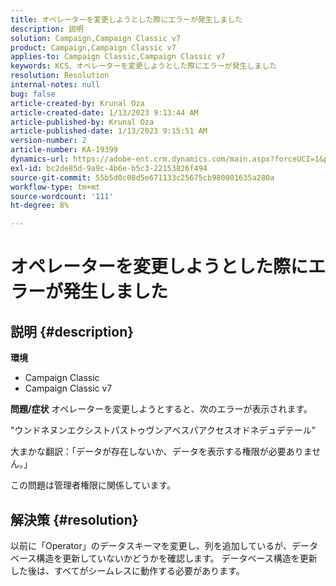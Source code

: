 ```yaml
---
title: オペレーターを変更しようとした際にエラーが発生しました
description: 説明
solution: Campaign,Campaign Classic v7
product: Campaign,Campaign Classic v7
applies-to: Campaign Classic,Campaign Classic v7
keywords: KCS、オペレーターを変更しようとした際にエラーが発生しました
resolution: Resolution
internal-notes: null
bug: false
article-created-by: Krunal Oza
article-created-date: 1/13/2023 9:13:44 AM
article-published-by: Krunal Oza
article-published-date: 1/13/2023 9:15:51 AM
version-number: 2
article-number: KA-19399
dynamics-url: https://adobe-ent.crm.dynamics.com/main.aspx?forceUCI=1&pagetype=entityrecord&etn=knowledgearticle&id=542a2e92-2293-ed11-aad1-6045bd006793
exl-id: bc2de85d-9a9c-4b6e-b5c3-22153826f494
source-git-commit: 55b5d0c08d5e671133c25675cb980001635a280a
workflow-type: tm+mt
source-wordcount: '111'
ht-degree: 8%

---
```


# オペレーターを変更しようとした際にエラーが発生しました

## 説明 {#description}

<b>環境</b>
- Campaign Classic
- Campaign Classic v7



<b>問題/症状</b>
オペレーターを変更しようとすると、次のエラーが表示されます。

&quot;ウンドネヌンエクシストパストゥヴンアベスパアクセスオドネデュデテール&quot;

大まかな翻訳：「データが存在しないか、データを表示する権限が必要ありません。」

この問題は管理者権限に関係しています。


## 解決策 {#resolution}


以前に「Operator」のデータスキーマを変更し、列を追加しているが、データベース構造を更新していないかどうかを確認します。 データベース構造を更新した後は、すべてがシームレスに動作する必要があります。
